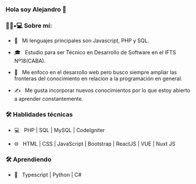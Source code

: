 ### Hola soy Alejandro 👋


<h3> 👨🏻•💻 Sobre mí: </h3>

- 🤔 &nbsp; Mi lenguajes principales son Javascript, PHP y SQL.

- 🎓 &nbsp; Estudio para ser Técnico en Desarrollo de Software en el IFTS Nº18(CABA).

- 🌱 &nbsp; Me enfoco en el desarrollo web pero busco siempre ampliar las fronteras del conocimiento en relacion a la programación en general.

- ✍️ &nbsp; Me gusta incorporar nuevos conocimientos por lo que estoy abierto a aprender constantemente.



<h3>🛠 Hablidades técnicas</h3>



- 💻 &nbsp;  PHP  | SQL | MySQL | CodeIgniter

- 🌐 &nbsp; HTML | CSS | JavaScript | Bootstrap | ReactJS | VUE | Nuxt JS

<!--
- 🛢 &nbsp; SQL 
- 🔧 &nbsp; Git | Visual Studio | Visual Studio Code
-->



<h3>🛠 Aprendiendo</h3>

- 🔧 &nbsp; Typescript | Python | C#

